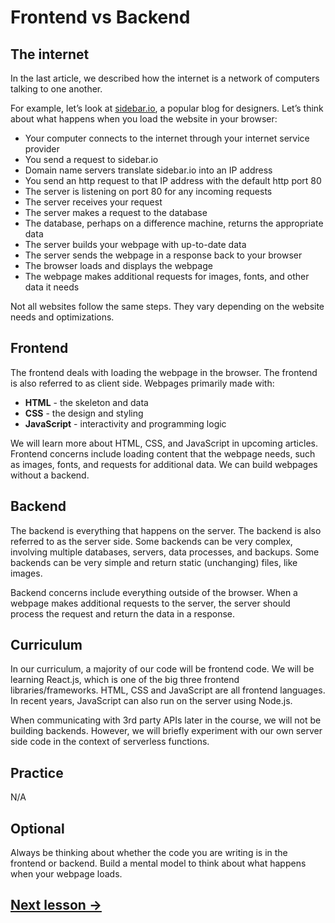 # Frontend vs Backend

## The internet

In the last article, we described how the internet is a network of computers talking to one another.

For example, let’s look at [sidebar.io](https://sidebar.io/), a popular blog for designers. Let’s think about what happens when you load the website in your browser:

- Your computer connects to the internet through your internet service provider
- You send a request to sidebar.io
- Domain name servers translate sidebar.io into an IP address
- You send an http request to that IP address with the default http port 80
- The server is listening on port 80 for any incoming requests
- The server receives your request
- The server makes a request to the database
- The database, perhaps on a difference machine, returns the appropriate data
- The server builds your webpage with up-to-date data
- The server sends the webpage in a response back to your browser
- The browser loads and displays the webpage
- The webpage makes additional requests for images, fonts, and other data it needs

Not all websites follow the same steps. They vary depending on the website needs and optimizations.

## Frontend

The frontend deals with loading the webpage in the browser. The frontend is also referred to as client side. Webpages primarily made with:

- **HTML** - the skeleton and data
- **CSS** - the design and styling
- **JavaScript** - interactivity and programming logic

We will learn more about HTML, CSS, and JavaScript in upcoming articles. Frontend concerns include loading content that the webpage needs, such as images, fonts, and requests for additional data. We can build webpages without a backend.

## Backend

The backend is everything that happens on the server. The backend is also referred to as the server side. Some backends can be very complex, involving multiple databases, servers, data processes, and backups. Some backends can be very simple and return static (unchanging) files, like images.

Backend concerns include everything outside of the browser. When a webpage makes additional requests to the server, the server should process the request and return the data in a response.

## Curriculum

In our curriculum, a majority of our code will be frontend code. We will be learning React.js, which is one of the big three frontend libraries/frameworks. HTML, CSS and JavaScript are all frontend languages. In recent years, JavaScript can also run on the server using Node.js.

When communicating with 3rd party APIs later in the course, we will not be building backends. However, we will briefly experiment with our own server side code in the context of serverless functions.

## Practice

N/A

## Optional

Always be thinking about whether the code you are writing is in the frontend or backend. Build a mental model to think about what happens when your webpage loads.

## [Next lesson →](./06-html.md)

